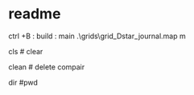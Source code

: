 # readme
ctrl +B : build
: main .\grids\grid_Dstar_journal.map m

cls # clear

clean # delete compair

dir #pwd